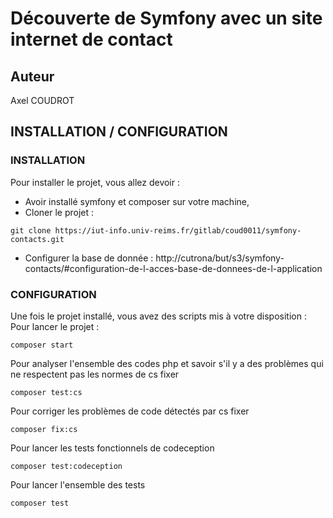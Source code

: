 # Découverte de Symfony avec un site internet de contact
## Auteur
Axel COUDROT
## INSTALLATION / CONFIGURATION
### INSTALLATION
Pour installer le projet, vous allez devoir : 
- Avoir installé symfony et composer sur votre machine,
- Cloner le projet : 
```
git clone https://iut-info.univ-reims.fr/gitlab/coud0011/symfony-contacts.git
```
- Configurer la base de donnée : http://cutrona/but/s3/symfony-contacts/#configuration-de-l-acces-base-de-donnees-de-l-application
### CONFIGURATION
Une fois le projet installé, vous avez des scripts mis à votre disposition :
Pour lancer le projet :
```shell
composer start
```
Pour analyser l'ensemble des codes php et savoir s'il y a des problèmes qui ne respectent pas les normes de cs fixer
```shell
composer test:cs
```
Pour corriger les problèmes de code détectés par cs fixer
```shell
composer fix:cs
```
Pour lancer les tests fonctionnels de codeception
```shell
composer test:codeception
```
Pour lancer l'ensemble des tests
```shell
composer test
```